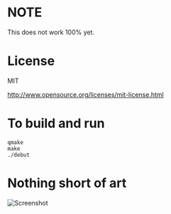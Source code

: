 # NOTE

This does not work 100% yet.

# License

MIT

http://www.opensource.org/licenses/mit-license.html

# To build and run

    qmake
    make
    ./debut

# Nothing short of art

![Screenshot](https://github.com/tatsh/debut/raw/master/screenshot.png "Nothing short art here")
